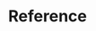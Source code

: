 ---
title: "Reference"
linkTitle: "Reference"
weight: 6
description: >
  Reference docs for Jenkins X.
---